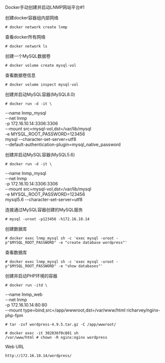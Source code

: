 Docker手动创建并启动LNMP网站平台#1

创建docker容器组内部网络
    
    # docker network create lnmp

查看docker所有网络
    
    # docker network ls

创建一个MySQL数据卷
    
    # docker volume create mysql-vol

查看数据卷信息
    
    # docker volume inspect mysql-vol

创建并启动MySQL容器(MySQL8.0)
    
    # docker run -d -it \
--name lnmp_mysql \
--net lnmp \
-p 172.16.10.14:3306:3306 \
--mount src=mysql-vol,dst=/var/lib/mysql \
-e MYSQL_ROOT_PASSWORD=123456 \
mysql --character-set-server=utf8 \
--default-authentication-plugin=mysql_native_password


创建并启动MySQL容器(MySQL5.6)
    
    # docker run -d -it \
--name lnmp_mysql \
--net lnmp \
-p 172.16.10.14:3306:3306 \
--mount src=mysql-vol,dst=/var/lib/mysql \
-e MYSQL_ROOT_PASSWORD=123456 \
mysql5.6 --character-set-server=utf8


连接通过MySQL容器创建的MySQL服务

    # mysql -uroot -p123456 -h172.16.10.14


创建数据库
    
    # docker exec lnmp_mysql sh -c 'exec mysql -uroot -p"$MYSQL_ROOT_PASSWORD" -e "create database wordpress"'

查看数据库
    
    # docker exec lnmp_mysql sh -c 'exec mysql -uroot -p"$MYSQL_ROOT_PASSWORD" -e "show databases"'

创建并启动PHP环境的容器
    
    # docker run -itd \
--name lnmp_web \
--net lnmp \
-p 172.16.10.14:80:80 \
--mount type=bind,src=/app/wwwroot,dst=/var/www/html richarvey/nginx-php-fpm


    # tar -zxf wordpress-4.9.5.tar.gz -C /app/wwwroot/

    # docker exec -it 302036f0c801 sh
    /var/www/html # chown -R nginx:nginx wordpress


Web URL
    
    http://172.16.10.14/wordpress/

